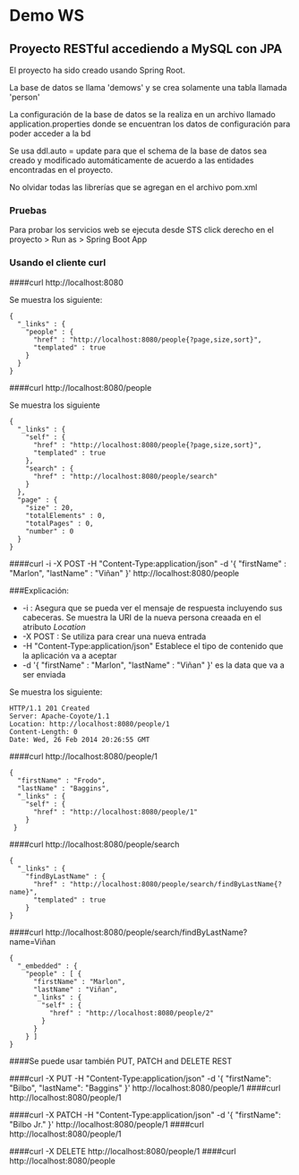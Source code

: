 # Demo WS

## Proyecto RESTful accediendo a MySQL con JPA

El proyecto ha sido creado usando Spring Root.

La base de datos se llama 'demows' y se crea solamente una tabla llamada 'person'

La configuración de la base de datos se la realiza en un archivo llamado application.properties donde se encuentran los datos de configuración para poder acceder a la bd

Se usa ddl.auto = update para que el schema de la base de datos sea creado y modificado automáticamente de acuerdo a las entidades encontradas en el proyecto.

No olvidar todas las librerías que se agregan en el archivo pom.xml


### Pruebas

Para probar los servicios web se ejecuta desde STS click derecho en el proyecto > Run as > Spring Boot App

### Usando el cliente curl

####curl http://localhost:8080

Se muestra los siguiente:

```
{
  "_links" : {
    "people" : {
      "href" : "http://localhost:8080/people{?page,size,sort}",
      "templated" : true
    }
  }
}
```

####curl http://localhost:8080/people

Se muestra los siguiente

```
{
  "_links" : {
    "self" : {
      "href" : "http://localhost:8080/people{?page,size,sort}",
      "templated" : true
    },
    "search" : {
      "href" : "http://localhost:8080/people/search"
    }
  },
  "page" : {
    "size" : 20,
    "totalElements" : 0,
    "totalPages" : 0,
    "number" : 0
  }
}
```

####curl -i -X POST -H "Content-Type:application/json" -d '{  "firstName" : "Marlon",  "lastName" : "Viñan" }' http://localhost:8080/people

###Explicación:
* -i : Asegura que se pueda ver el mensaje de respuesta incluyendo sus cabeceras. Se muestra la URI de la nueva persona creaada en el atributo _Location_
* -X POST : Se utiliza para crear una nueva entrada
* -H "Content-Type:application/json" Establece el tipo de contenido que la aplicación va a aceptar 
* -d '{ "firstName" : "Marlon", "lastName" : "Viñan" }' es la data que va a ser enviada


Se muestra los siguiente:

```
HTTP/1.1 201 Created
Server: Apache-Coyote/1.1
Location: http://localhost:8080/people/1
Content-Length: 0
Date: Wed, 26 Feb 2014 20:26:55 GMT
```

####curl http://localhost:8080/people/1

```
{
  "firstName" : "Frodo",
  "lastName" : "Baggins",
  "_links" : {
    "self" : {
      "href" : "http://localhost:8080/people/1"
    }
 }
```

####curl http://localhost:8080/people/search

```
{
  "_links" : {
    "findByLastName" : {
      "href" : "http://localhost:8080/people/search/findByLastName{?name}",
      "templated" : true
    }
}
```

####curl http://localhost:8080/people/search/findByLastName?name=Viñan

```
{
  "_embedded" : {
    "people" : [ {
      "firstName" : "Marlon",
      "lastName" : "Viñan",
      "_links" : {
        "self" : {
          "href" : "http://localhost:8080/people/2"
        }
      }
    } ]
}
```

####Se puede usar también PUT, PATCH and DELETE REST 

####curl -X PUT -H "Content-Type:application/json" -d '{ "firstName": "Bilbo", "lastName": "Baggins" }' http://localhost:8080/people/1
####curl http://localhost:8080/people/1



####curl -X PATCH -H "Content-Type:application/json" -d '{ "firstName": "Bilbo Jr." }' http://localhost:8080/people/1
####curl http://localhost:8080/people/1


####curl -X DELETE http://localhost:8080/people/1
####curl http://localhost:8080/people







